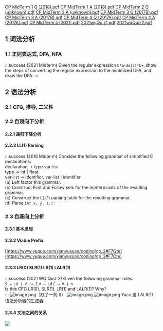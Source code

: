 [CP MidTerm 1 Q (2018).pdf](https://www.yuque.com/attachments/yuque/0/2022/pdf/641515/1650091432779-88c17958-dc96-40d1-b344-1c027b0b0613.pdf?_lake_card=%7B%22src%22%3A%22https%3A%2F%2Fwww.yuque.com%2Fattachments%2Fyuque%2F0%2F2022%2Fpdf%2F641515%2F1650091432779-88c17958-dc96-40d1-b344-1c027b0b0613.pdf%22%2C%22name%22%3A%22CP%20MidTerm%201%20Q%20(2018).pdf%22%2C%22size%22%3A559182%2C%22type%22%3A%22application%2Fpdf%22%2C%22ext%22%3A%22pdf%22%2C%22status%22%3A%22done%22%2C%22taskId%22%3A%22u42758601-bafb-49a5-9264-8ccdabcb525%22%2C%22taskType%22%3A%22upload%22%2C%22id%22%3A%22ua999ef12%22%2C%22card%22%3A%22file%22%7D)
[CP MidTerm 1 A (2018).pdf](https://www.yuque.com/attachments/yuque/0/2022/pdf/641515/1650091433577-9375b9d3-6768-42cc-b8ab-dba0aa997e52.pdf?_lake_card=%7B%22src%22%3A%22https%3A%2F%2Fwww.yuque.com%2Fattachments%2Fyuque%2F0%2F2022%2Fpdf%2F641515%2F1650091433577-9375b9d3-6768-42cc-b8ab-dba0aa997e52.pdf%22%2C%22name%22%3A%22CP%20MidTerm%201%20A%20(2018).pdf%22%2C%22size%22%3A838170%2C%22type%22%3A%22application%2Fpdf%22%2C%22ext%22%3A%22pdf%22%2C%22status%22%3A%22done%22%2C%22taskId%22%3A%22u1e9c0517-1e56-4408-9084-0618fc221c4%22%2C%22taskType%22%3A%22upload%22%2C%22id%22%3A%22lblmm%22%2C%22card%22%3A%22file%22%7D)
[CP MidTerm 2 Q (unknown).pdf](https://www.yuque.com/attachments/yuque/0/2022/pdf/641515/1650091432867-bb4a82a5-05f6-42ab-a05c-5f9cde59cce1.pdf?_lake_card=%7B%22src%22%3A%22https%3A%2F%2Fwww.yuque.com%2Fattachments%2Fyuque%2F0%2F2022%2Fpdf%2F641515%2F1650091432867-bb4a82a5-05f6-42ab-a05c-5f9cde59cce1.pdf%22%2C%22name%22%3A%22CP%20MidTerm%202%20Q%20(unknown).pdf%22%2C%22size%22%3A542785%2C%22type%22%3A%22application%2Fpdf%22%2C%22ext%22%3A%22pdf%22%2C%22status%22%3A%22done%22%2C%22taskId%22%3A%22u28550cba-e7f8-4872-a6f7-db3db43f3c5%22%2C%22taskType%22%3A%22upload%22%2C%22id%22%3A%22XFUFG%22%2C%22card%22%3A%22file%22%7D)
[CP MidTerm 2 A (unknown).pdf](https://www.yuque.com/attachments/yuque/0/2022/pdf/641515/1650091432539-e1ebef1d-7a1c-4a73-b176-cd400148418d.pdf?_lake_card=%7B%22src%22%3A%22https%3A%2F%2Fwww.yuque.com%2Fattachments%2Fyuque%2F0%2F2022%2Fpdf%2F641515%2F1650091432539-e1ebef1d-7a1c-4a73-b176-cd400148418d.pdf%22%2C%22name%22%3A%22CP%20MidTerm%202%20A%20(unknown).pdf%22%2C%22size%22%3A125510%2C%22type%22%3A%22application%2Fpdf%22%2C%22ext%22%3A%22pdf%22%2C%22status%22%3A%22done%22%2C%22taskId%22%3A%22u65b249a7-79d6-42e1-846f-baf6d1e0789%22%2C%22taskType%22%3A%22upload%22%2C%22id%22%3A%22u11e5c780%22%2C%22card%22%3A%22file%22%7D)
[CP MidTerm 3 Q (2017B).pdf](https://www.yuque.com/attachments/yuque/0/2022/pdf/641515/1650091432606-ad16ffd5-119b-4b50-8e90-e48f01a17ed9.pdf?_lake_card=%7B%22src%22%3A%22https%3A%2F%2Fwww.yuque.com%2Fattachments%2Fyuque%2F0%2F2022%2Fpdf%2F641515%2F1650091432606-ad16ffd5-119b-4b50-8e90-e48f01a17ed9.pdf%22%2C%22name%22%3A%22CP%20MidTerm%203%20Q%20(2017B).pdf%22%2C%22size%22%3A218073%2C%22type%22%3A%22application%2Fpdf%22%2C%22ext%22%3A%22pdf%22%2C%22status%22%3A%22done%22%2C%22taskId%22%3A%22u9921dc03-8aa1-4871-9e76-39eca3adae8%22%2C%22taskType%22%3A%22upload%22%2C%22id%22%3A%22ud3a2b3d0%22%2C%22card%22%3A%22file%22%7D)
[CP MidTerm 3 A (2017B).pdf](https://www.yuque.com/attachments/yuque/0/2022/pdf/641515/1650091432536-8ea70057-860b-49e2-aef7-2d777c9d60d1.pdf?_lake_card=%7B%22src%22%3A%22https%3A%2F%2Fwww.yuque.com%2Fattachments%2Fyuque%2F0%2F2022%2Fpdf%2F641515%2F1650091432536-8ea70057-860b-49e2-aef7-2d777c9d60d1.pdf%22%2C%22name%22%3A%22CP%20MidTerm%203%20A%20(2017B).pdf%22%2C%22size%22%3A120908%2C%22type%22%3A%22application%2Fpdf%22%2C%22ext%22%3A%22pdf%22%2C%22status%22%3A%22done%22%2C%22taskId%22%3A%22u40fbe922-6907-4d5b-b538-ca16acd0110%22%2C%22taskType%22%3A%22upload%22%2C%22id%22%3A%22gGG3y%22%2C%22card%22%3A%22file%22%7D)
[CP MidTerm 4 Q (2017A).pdf](https://www.yuque.com/attachments/yuque/0/2022/pdf/641515/1650091433211-e16cd18c-a4e8-4793-8f48-9b0cff7e0437.pdf?_lake_card=%7B%22src%22%3A%22https%3A%2F%2Fwww.yuque.com%2Fattachments%2Fyuque%2F0%2F2022%2Fpdf%2F641515%2F1650091433211-e16cd18c-a4e8-4793-8f48-9b0cff7e0437.pdf%22%2C%22name%22%3A%22CP%20MidTerm%204%20Q%20(2017A).pdf%22%2C%22size%22%3A403202%2C%22type%22%3A%22application%2Fpdf%22%2C%22ext%22%3A%22pdf%22%2C%22status%22%3A%22done%22%2C%22taskId%22%3A%22u3f7b99be-5755-47f3-97fb-d2f699baa5a%22%2C%22taskType%22%3A%22upload%22%2C%22id%22%3A%22HLX1E%22%2C%22card%22%3A%22file%22%7D)
[CP MidTerm 4 A (2017A).pdf](https://www.yuque.com/attachments/yuque/0/2022/pdf/641515/1650091433117-f96ac1b9-6fce-4206-a722-eec73e3727af.pdf?_lake_card=%7B%22src%22%3A%22https%3A%2F%2Fwww.yuque.com%2Fattachments%2Fyuque%2F0%2F2022%2Fpdf%2F641515%2F1650091433117-f96ac1b9-6fce-4206-a722-eec73e3727af.pdf%22%2C%22name%22%3A%22CP%20MidTerm%204%20A%20(2017A).pdf%22%2C%22size%22%3A349141%2C%22type%22%3A%22application%2Fpdf%22%2C%22ext%22%3A%22pdf%22%2C%22status%22%3A%22done%22%2C%22taskId%22%3A%22u52c13b17-64cf-46f5-a44b-0a168806af4%22%2C%22taskType%22%3A%22upload%22%2C%22id%22%3A%22u5a450ae2%22%2C%22card%22%3A%22file%22%7D)
[CP MidTerm 5 (2021).pdf](https://www.yuque.com/attachments/yuque/0/2022/pdf/641515/1650091433396-cbb7014f-bdbf-450e-ae76-b1a70ddd36bc.pdf?_lake_card=%7B%22src%22%3A%22https%3A%2F%2Fwww.yuque.com%2Fattachments%2Fyuque%2F0%2F2022%2Fpdf%2F641515%2F1650091433396-cbb7014f-bdbf-450e-ae76-b1a70ddd36bc.pdf%22%2C%22name%22%3A%22CP%20MidTerm%205%20(2021).pdf%22%2C%22size%22%3A670340%2C%22type%22%3A%22application%2Fpdf%22%2C%22ext%22%3A%22pdf%22%2C%22status%22%3A%22done%22%2C%22taskId%22%3A%22ube9172a9-545a-4a79-b567-701aff39398%22%2C%22taskType%22%3A%22upload%22%2C%22id%22%3A%22udf1c5b67%22%2C%22card%22%3A%22file%22%7D)
[2021wqQuiz1.pdf](https://www.yuque.com/attachments/yuque/0/2022/pdf/641515/1650091483928-74b48bcb-2d3d-48d0-86ab-279acd7f9e70.pdf?_lake_card=%7B%22src%22%3A%22https%3A%2F%2Fwww.yuque.com%2Fattachments%2Fyuque%2F0%2F2022%2Fpdf%2F641515%2F1650091483928-74b48bcb-2d3d-48d0-86ab-279acd7f9e70.pdf%22%2C%22name%22%3A%222021wqQuiz1.pdf%22%2C%22size%22%3A213407%2C%22type%22%3A%22application%2Fpdf%22%2C%22ext%22%3A%22pdf%22%2C%22status%22%3A%22done%22%2C%22taskId%22%3A%22ucf8c5271-94e5-4897-8909-f25547a58b5%22%2C%22taskType%22%3A%22upload%22%2C%22id%22%3A%22uf276281a%22%2C%22card%22%3A%22file%22%7D)
[2021wqQuiz2.pdf](https://www.yuque.com/attachments/yuque/0/2022/pdf/641515/1650091484082-84976670-92d9-4fc6-aa69-efe0a3413577.pdf?_lake_card=%7B%22src%22%3A%22https%3A%2F%2Fwww.yuque.com%2Fattachments%2Fyuque%2F0%2F2022%2Fpdf%2F641515%2F1650091484082-84976670-92d9-4fc6-aa69-efe0a3413577.pdf%22%2C%22name%22%3A%222021wqQuiz2.pdf%22%2C%22size%22%3A632769%2C%22type%22%3A%22application%2Fpdf%22%2C%22ext%22%3A%22pdf%22%2C%22status%22%3A%22done%22%2C%22taskId%22%3A%22u1d0476d6-b8fa-477f-81f6-c904beaafaa%22%2C%22taskType%22%3A%22upload%22%2C%22id%22%3A%22uf6ddca40%22%2C%22card%22%3A%22file%22%7D)

## 1 词法分析

### 1.1 正则表达式, DFA, NFA
:::success
(2021 Midterm)
Given the regular expression `b*a(da|c)*b+`, show the steps of converting the regular expression to the minimized DFA, and draw the DFA. 
:::


## 2 语法分析

### 2.1 CFG, 推导, 二义性

### 2.2 自顶向下分析

#### 2.2.1 递归下降分析

#### 2.2.2  LL(1) Parsing
:::success
(2018 Midterm)
Consider the following grammar of simplified C declarations: <br />declaration -> type var-list <br />type -> int | float <br />var-list -> identifier, var-list | identifier<br />(a) Left factor this grammar. <br />(b) Construct First and Follow sets for the nonterminals of the resulting grammar.<br />(c) Construct the LL(1) parsing table for the resulting grammar.<br />(d) Parse `int x, y, z`.
:::


### 2.3 自底向上分析

#### 2.3.1 基本思想

#### 2.3.2 Viable Prefix
[https://www.yuque.com/xianyuxuan/coding/cp_3#F7Qte](https://www.yuque.com/xianyuxuan/coding/cp_3#F7Qte)

#### 2.3.3 LR(0) SLR(1) LR(1) LALR(1)
:::success
(2021 WQ Quiz 2)
Given the following grammar rules.<br />`S → id | V := E` `V → id` `E → V | n`<br />Is this CFG LR(0), SLR(1), LR(1) and LALR(1)? Why?  
:::
![image.png](./assets/1650098188852-23e654b4-6b0c-4237-8f76-8ecb13127552.png)（缺了一列 $）
![image.png](./assets/1650098863724-bad5fa2e-6882-4a81-93e1-093f924d65bb.png)
![image.png](./assets/1650099683828-2340995b-bb5d-45ad-923a-bd5ee1b75753.png)
Yacc 是 LALR(1) 语法分析器的生成器

#### 2.3.4 文法之间的关系
![](./assets/1648826010075-7ea603c6-7f85-4c5e-b135-7e71302dcdcc.png)
